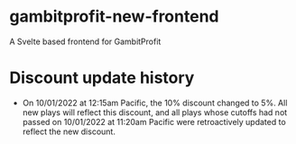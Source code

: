 # gambitprofit-new-frontend

A Svelte based frontend for GambitProfit

# Discount update history

- On 10/01/2022 at 12:15am Pacific, the 10% discount changed to 5%. All new plays will reflect this discount, and all plays whose cutoffs had not passed on 10/01/2022 at 11:20am Pacific were retroactively updated to reflect the new discount.